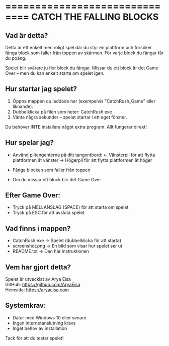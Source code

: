 ==============================
     CATCH THE FALLING BLOCKS
==============================

Vad är detta?
-------------
Detta är ett enkelt men roligt spel där du styr en plattform och försöker fånga block 
som faller från toppen av skärmen. För varje block du fångar får du poäng.

Spelet blir svårare ju fler block du fångar. Missar du ett block är det Game Over – 
men du kan enkelt starta om spelet igen.

Hur startar jag spelet?
-----------------------
1. Öppna mappen du laddade ner (exempelvis "CatchRush_Game" eller liknande).
2. Dubbelklicka på filen som heter: CatchRush.exe
3. Vänta några sekunder – spelet startar i ett eget fönster.

Du behöver INTE installera något extra program. Allt fungerar direkt!

Hur spelar jag?
---------------
- Använd piltangenterna på ditt tangentbord:
    ←  Vänsterpil för att flytta plattformen åt vänster
    →  Högerpil för att flytta plattformen åt höger

- Fånga blocken som faller från toppen
- Om du missar ett block blir det Game Over

Efter Game Over:
----------------
- Tryck på MELLANSLAG (SPACE) för att starta om spelet
- Tryck på ESC för att avsluta spelet

Vad finns i mappen?
-------------------
- CatchRush.exe          → Spelet (dubbelklicka för att starta)
- screenshot.png         → En bild som visar hur spelet ser ut
- README.txt             → Den här instruktionen

Vem har gjort detta?
--------------------
Spelet är utvecklat av Arya Eisa  
GitHub: https://github.com/AryaEisa   
Hemsida: https://aryaeisa.com

Systemkrav:
-----------
- Dator med Windows 10 eller senare
- Ingen internetanslutning krävs
- Inget behov av installation

Tack för att du testar spelet!
